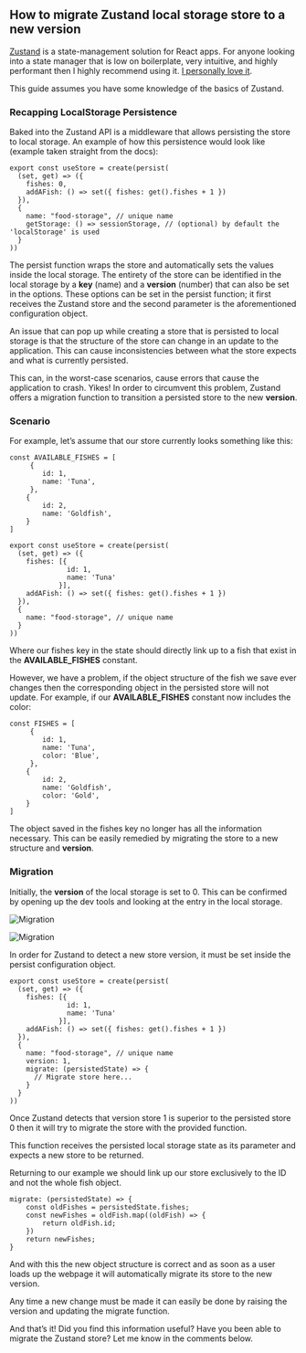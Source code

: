 ## How to migrate Zustand local storage store to a new version

[Zustand](https://github.com/pmndrs/zustand) is a state-management solution for React apps. For anyone looking into a state manager that is low on boilerplate, very intuitive, and highly performant then I highly recommend using it. [I personally love it](https://relatablecode.com/developer-blog-nuzlocke-tracker-part-one-react-project-structure/).

This guide assumes you have some knowledge of the basics of Zustand.

### Recapping LocalStorage Persistence

Baked into the Zustand API is a middleware that allows persisting the store to local storage. An example of how this persistence would look like (example taken straight from the docs):

```
export const useStore = create(persist(
  (set, get) => ({
    fishes: 0,
    addAFish: () => set({ fishes: get().fishes + 1 })
  }),
  {
    name: "food-storage", // unique name
    getStorage: () => sessionStorage, // (optional) by default the 'localStorage' is used
  }
))
```

The persist function wraps the store and automatically sets the values inside the local storage. The entirety of the store can be identified in the local storage by a **key** (name) and a **version** (number) that can also be set in the options. These options can be set in the persist function; it first receives the Zustand store and the second parameter is the aforementioned configuration object.

An issue that can pop up while creating a store that is persisted to local storage is that the structure of the store can change in an update to the application. This can cause inconsistencies between what the store expects and what is currently persisted.

This can, in the worst-case scenarios, cause errors that cause the application to crash. Yikes! In order to circumvent this problem, Zustand offers a migration function to transition a persisted store to the new  **version**.

### Scenario

For example, let’s assume that our store currently looks something like this:

```
const AVAILABLE_FISHES = [
     {
        id: 1,
        name: 'Tuna',
     },
    {
        id: 2,
        name: 'Goldfish',
    }
]

export const useStore = create(persist(
  (set, get) => ({
    fishes: [{
              id: 1,
              name: 'Tuna'
            }],
    addAFish: () => set({ fishes: get().fishes + 1 })
  }),
  {
    name: "food-storage", // unique name
  }
))
```

Where our fishes key in the state should directly link up to a fish that exist in the **AVAILABLE\_FISHES** constant.

However, we have a problem, if the object structure of the fish we save ever changes then the corresponding object in the persisted store will not update. For example, if our **AVAILABLE\_FISHES** constant now includes the color:

```
const FISHES = [
     {
        id: 1,
        name: 'Tuna',
        color: 'Blue',
     },
    {
        id: 2,
        name: 'Goldfish',
        color: 'Gold',
    }
]
```

The object saved in the fishes key no longer has all the information necessary. This can be easily remedied by migrating the store to a new structure and  **version**.

### Migration

Initially, the **version** of the local storage is set to 0. This can be confirmed by opening up the dev tools and looking at the entry in the local storage.

![Migration](https://cdn.hashnode.com/res/hashnode/image/upload/v1649267853559/idWWUk5Ej.png)

![Migration](https://cdn.hashnode.com/res/hashnode/image/upload/v1649267854619/KY3fHJKgf.png)

In order for Zustand to detect a new store version, it must be set inside the persist configuration object.

```
export const useStore = create(persist(
  (set, get) => ({
    fishes: [{
              id: 1,
              name: 'Tuna'
            }],
    addAFish: () => set({ fishes: get().fishes + 1 })
  }),
  {
    name: "food-storage", // unique name
    version: 1,
    migrate: (persistedState) => {
      // Migrate store here...
    }
  }
))
```

Once Zustand detects that version store 1 is superior to the persisted store 0 then it will try to migrate the store with the provided function.

This function receives the persisted local storage state as its parameter and expects a new store to be returned.

Returning to our example we should link up our store exclusively to the ID and not the whole fish object.

```
migrate: (persistedState) => {
    const oldFishes = persistedState.fishes;
    const newFishes = oldFish.map((oldFish) => {
        return oldFish.id;
    })
    return newFishes;
}
```

And with this the new object structure is correct and as soon as a user loads up the webpage it will automatically migrate its store to the new version.

Any time a new change must be made it can easily be done by raising the version and updating the migrate function.

And that’s it! Did you find this information useful? Have you been able to migrate the Zustand store? Let me know in the comments below.